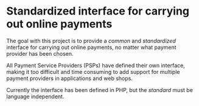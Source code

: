 # Standardized interface for carrying out online payments

The goal with this project is to provide a *common* and *standardized* interface
for carrying out online payments, no matter what payment provider has been chosen.

All Payment Service Providers (PSPs) have defined their own interface,
making it too difficult and time consuming to add support for multiple
payment providers in applications and web shops.

Currently the interface has been defined in PHP, but the *standard* must be
language independent.
